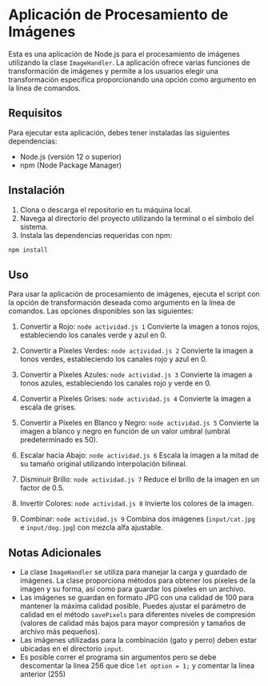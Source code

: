 # Aplicación de Procesamiento de Imágenes

Esta es una aplicación de Node.js para el procesamiento de imágenes utilizando la clase `ImageHandler`. La aplicación ofrece varias funciones de transformación de imágenes y permite a los usuarios elegir una transformación específica proporcionando una opción como argumento en la línea de comandos.

## Requisitos

Para ejecutar esta aplicación, debes tener instaladas las siguientes dependencias:

- Node.js (versión 12 o superior)
- npm (Node Package Manager)

## Instalación

1. Clona o descarga el repositorio en tu máquina local.
2. Navega al directorio del proyecto utilizando la terminal o el símbolo del sistema.
3. Instala las dependencias requeridas con npm:

```bash
npm install
```

## Uso

Para usar la aplicación de procesamiento de imágenes, ejecuta el script con la opción de transformación deseada como argumento en la línea de comandos. Las opciones disponibles son las siguientes:

1. Convertir a Rojo: `node actividad.js 1`
   Convierte la imagen a tonos rojos, estableciendo los canales verde y azul en 0.

2. Convertir a Píxeles Verdes: `node actividad.js 2`
   Convierte la imagen a tonos verdes, estableciendo los canales rojo y azul en 0.
3. Convertir a Píxeles Azules: `node actividad.js 3`
   Convierte la imagen a tonos azules, estableciendo los canales rojo y verde en 0.

4. Convertir a Píxeles Grises: `node actividad.js 4`
   Convierte la imagen a escala de grises.

5. Convertir a Píxeles en Blanco y Negro: `node actividad.js 5`
   Convierte la imagen a blanco y negro en función de un valor umbral (umbral predeterminado es 50).

6. Escalar hacia Abajo: `node actividad.js 6`
   Escala la imagen a la mitad de su tamaño original utilizando interpolación bilineal.

7. Disminuir Brillo: `node actividad.js 7`
   Reduce el brillo de la imagen en un factor de 0.5.

8. Invertir Colores: `node actividad.js 8`
   Invierte los colores de la imagen.

9. Combinar: `node actividad.js 9`
   Combina dos imágenes (`input/cat.jpg` e `input/dog.jpg`) con mezcla alfa ajustable.

## Notas Adicionales

- La clase `ImageHandler` se utiliza para manejar la carga y guardado de imágenes. La clase proporciona métodos para obtener los píxeles de la imagen y su forma, así como para guardar los píxeles en un archivo.
- Las imágenes se guardan en formato JPG con una calidad de 100 para mantener la máxima calidad posible. Puedes ajustar el parámetro de calidad en el método `savePixels` para diferentes niveles de compresión (valores de calidad más bajos para mayor compresión y tamaños de archivo más pequeños).
- Las imágenes utilizadas para la combinación (gato y perro) deben estar ubicadas en el directorio `input`.
- Es posible correr el programa sin argumentos pero se debe descomentar la linea 256 que dice `let option = 1;` y comentar la linea anterior (255)
